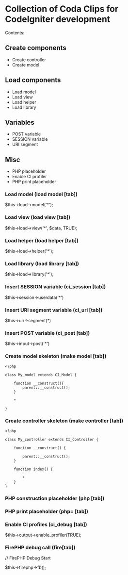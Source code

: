 # Collection of Coda Clips for CodeIgniter development

Contents:

## Create components

* Create controller
* Create model

## Load components

* Load model
* Load view
* Load helper
* Load library

## Variables

* POST variable
* SESSION variable
* URI segment

## Misc

* PHP placeholder
* Enable CI profiler
* PHP print placeholder

### Load model (load model [tab])

$this->load->model('*');

### Load view (load view [tab])

$this->load->view('*', $data, TRUE);

### Load helper (load helper [tab])

$this->load->helper('*');

### Load library (load library [tab])

$this->load->library('*');

### Insert SESSION variable (ci_session [tab])

$this->session->userdata('*')

### Insert URI segment variable (ci_uri [tab])

$this->uri->segment(*)

### Insert POST variable (ci_post [tab])

$this->input->post('*')

### Create model skeleton (make model [tab])

	<?php

	class My_model extends CI_Model {

		function __construct(){
			parent::__construct();
		}

		*

	}

### Create controller skeleton (make controller [tab])

	<?php

	class My_controller extends CI_Controller {

		function __construct() {
	
			parent::__construct();
		}
	
		function index() {
	
			*
		}
	}

### PHP construction placeholder (php [tab])

<?php * ?>

### PHP print placeholder (php= [tab])

<?= * ?>

### Enable CI profiles (ci_debug [tab])

$this->output->enable_profiler(TRUE);

### FirePHP debug call (fire[tab])

// FirePHP Debug Start

$this->firephp->fb();
